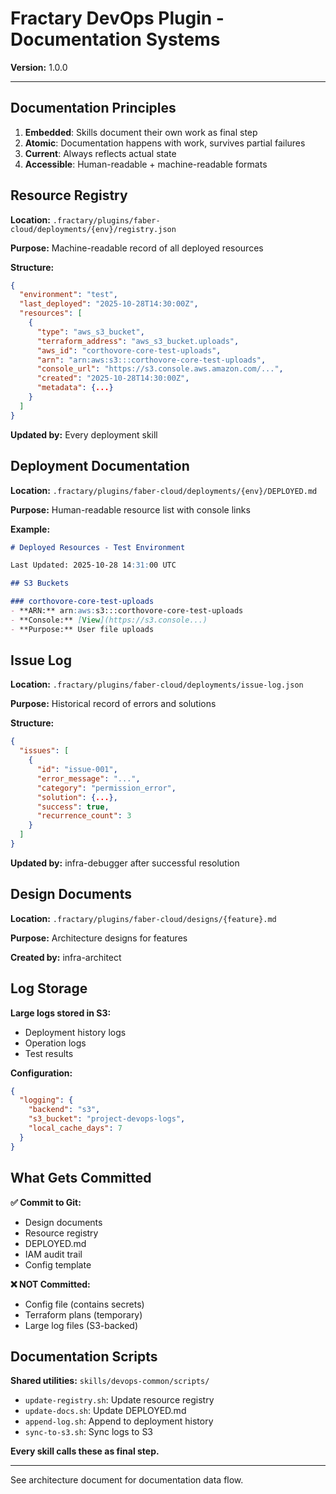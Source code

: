 # Fractary DevOps Plugin - Documentation Systems

**Version:** 1.0.0

---

## Documentation Principles

1. **Embedded**: Skills document their own work as final step
2. **Atomic**: Documentation happens with work, survives partial failures
3. **Current**: Always reflects actual state
4. **Accessible**: Human-readable + machine-readable formats

## Resource Registry

**Location:** `.fractary/plugins/faber-cloud/deployments/{env}/registry.json`

**Purpose:** Machine-readable record of all deployed resources

**Structure:**
```json
{
  "environment": "test",
  "last_deployed": "2025-10-28T14:30:00Z",
  "resources": [
    {
      "type": "aws_s3_bucket",
      "terraform_address": "aws_s3_bucket.uploads",
      "aws_id": "corthovore-core-test-uploads",
      "arn": "arn:aws:s3:::corthovore-core-test-uploads",
      "console_url": "https://s3.console.aws.amazon.com/...",
      "created": "2025-10-28T14:30:00Z",
      "metadata": {...}
    }
  ]
}
```

**Updated by:** Every deployment skill

## Deployment Documentation

**Location:** `.fractary/plugins/faber-cloud/deployments/{env}/DEPLOYED.md`

**Purpose:** Human-readable resource list with console links

**Example:**
```markdown
# Deployed Resources - Test Environment

Last Updated: 2025-10-28 14:31:00 UTC

## S3 Buckets

### corthovore-core-test-uploads
- **ARN:** arn:aws:s3:::corthovore-core-test-uploads
- **Console:** [View](https://s3.console...)
- **Purpose:** User file uploads
```

## Issue Log

**Location:** `.fractary/plugins/faber-cloud/deployments/issue-log.json`

**Purpose:** Historical record of errors and solutions

**Structure:**
```json
{
  "issues": [
    {
      "id": "issue-001",
      "error_message": "...",
      "category": "permission_error",
      "solution": {...},
      "success": true,
      "recurrence_count": 3
    }
  ]
}
```

**Updated by:** infra-debugger after successful resolution

## Design Documents

**Location:** `.fractary/plugins/faber-cloud/designs/{feature}.md`

**Purpose:** Architecture designs for features

**Created by:** infra-architect

## Log Storage

**Large logs stored in S3:**
- Deployment history logs
- Operation logs
- Test results

**Configuration:**
```json
{
  "logging": {
    "backend": "s3",
    "s3_bucket": "project-devops-logs",
    "local_cache_days": 7
  }
}
```

## What Gets Committed

**✅ Commit to Git:**
- Design documents
- Resource registry
- DEPLOYED.md
- IAM audit trail
- Config template

**❌ NOT Committed:**
- Config file (contains secrets)
- Terraform plans (temporary)
- Large log files (S3-backed)

## Documentation Scripts

**Shared utilities:** `skills/devops-common/scripts/`
- `update-registry.sh`: Update resource registry
- `update-docs.sh`: Update DEPLOYED.md
- `append-log.sh`: Append to deployment history
- `sync-to-s3.sh`: Sync logs to S3

**Every skill calls these as final step.**

---

See architecture document for documentation data flow.
